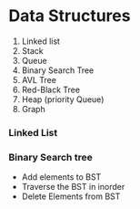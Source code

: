 # Data Structures

1. Linked list
2. Stack
3. Queue
4. Binary Search Tree
5. AVL Tree
6. Red-Black Tree
7. Heap (priority Queue)
8. Graph

### Linked List

### Binary Search tree

- Add elements to BST
- Traverse the BST in inorder
- Delete Elements from BST
